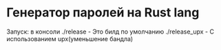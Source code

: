 # Генератор паролей на Rust lang

Запуск: в консоли ./release - Это билд по умолчанию
./release_upx - С использованием upx(уменьшение бандла)

